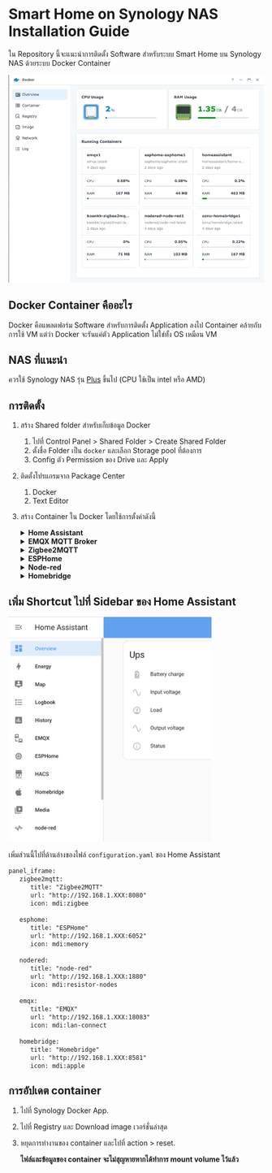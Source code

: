 # Smart Home on Synology NAS Installation Guide  
ใน Repository นี้จะแนะนำการติดตั้ง Software สำหรับระบบ Smart Home บน Synology NAS ด้วยระบบ Docker Container


<img src="https://raw.githubusercontent.com/maxmacstn/Synology-smarthome-container-guide/main/images/docker-page.png" width="700">

## Docker Container คืออะไร
Docker คือแพลตฟอร์ม Software สำหรับการติดตั้ง Application ลงไป Container คล้ายกับการใช้ VM แต่ว่า Docker จะรันแค่ตัว Application ไม่ใช่ทั้ง OS เหมือน VM

## NAS ที่แนะนำ
ควรใช้ Synology NAS รุ่น [Plus](https://www.synology.com/th-th/products/series/home) ขึ้นไป (CPU ใช้เป็น intel หรือ AMD)

## การติดตั้ง
1. สร้าง Shared folder สำหรับเก็บข้อมูล Docker
   1. ไปที่ Control Panel > Shared Folder > Create Shared Folder
   2. ตั้งชื่อ Folder เป็น `docker` และเลือก Storage pool ที่ต้องการ
   3. Config ตัว Permission ของ Drive และ Apply

2. ติดตั้งโปรแกรมจาก Package Center
   1. Docker
   2. Text Editor

3. สร้าง Container ใน Docker โดยใช้การตั้งค่าดังนี้
   
   <details>
     <summary><b>Home Assistant</b></summary>
     
   * Port Mapping: HOST
      | Purpose               | Port                  |
      |-----------------------|-----------------------|
      | Home Assistant UI     | 8123                  |
   
   * Volume:
      | Local Folder                         | Mount Path            |
      |--------------------------------------|-----------------------|
      | /`Your NAS Folder`/homeassistant     | /config               |
   
   * การติดตั้ง Integration
     * HACS
        1. ไปที่ Docker Container > Home Assistant Container > Terminal
        2. Create > Launch with command > ใส่ `bash`
        3. พิมพ์ `wget -O - https://get.hacs.xyz | bash -` และ enter เพื่อทำการติดตั้ง
        4. Restart Container
        5. ไปที่ Home Assistant Web > integration > ค้นหาว่า HACS และติดตั้ง
     * NUT UPS - อ่านค่าสถานะ UPS ที่เชื่อมต่อกับ NAS
        1. ไปที่ Control Panel ของ NAS และเลือก Hardware & Power > UPS
        2. เลือก Enable network UPS Server
        3. ใส่ `127.0.0.1` ลงใน Permitted Synology NAS Devices 
        4. Apply
        5. ค้นหา Integration NUT ใน Home Assistant และใส่ host เป็น `localhost`
   </details>
   
   
   <details>
     <summary><b>EMQX MQTT Broker</b></summary>
   
   * Port Mapping: BRIDGE
      | Purpose               | Local Port      | Container Port     |
      |-----------------------|-----------------|--------------------|
      | MQTT/WebSocket        | 1883            | 1883               |
      | Dashboard Management  | 18083           | 18083              |
   
   * Volume: No set
   
   </details>
   
   <details>
     <summary><b>Zigbee2MQTT</b></summary>
   
   * Port Mapping: HOST
      | Purpose               | Port                  |
      |-----------------------|-----------------------|
      | Dashboard Management  | 8080                  |
   
   * Volume:
      | Local Folder                         | Mount Path            |
      |--------------------------------------|-----------------------|
      | /`Your NAS Folder`/zigbee2mqtt       | /app/data             |
   
   * แก้ไข Z2M Configuration file ใน  `/Your NAS Folder/zigbee2mqtt/configuration.yaml` 
   ```
   # Home Assistant integration (MQTT discovery)
   homeassistant: true
   
   # Web Front End
   frontend:
      # Optional, default 8080
      port: 8080
   
   # allow new devices to join
   permit_join: true
   
   # MQTT settings
   mqtt:
      # MQTT base topic for zigbee2mqtt MQTT messages
      base_topic: zigbee2mqtt
      # MQTT server URL
      server: 'mqtt://127.0.0.1:1883'
      # MQTT server authentication, uncomment if required:
      user: mqtt
      password: mqtt
   
   # Serial settings
   serial:
      # Location of SLZB-06
      port: tcp://xxx.xxx.xxx.xxx:6638
      baudrate: 115200
      # Disable green led?
      disable_led: false
      # Set output power to max 20
      advanced:
      transmit_power: 20
   
   ```
   
   </details>
   
   
   <details>
     <summary><b>ESPHome</b></summary>
   
   * Port Mapping: HOST
      | Purpose               | Port                  |
      |-----------------------|-----------------------|
      | Dashboard Management  | 6052                  |
   
   * ตัวอย่าง YAML สำหรับเปิดปิดไฟบนบอร์ด ESP32 (เพิ่มลงไปด้านล่างของไฟล์ yaml)
      ```
      switch:
      -  platform: gpio
         pin: GPIO2
         name: "Onboard LED"
      ```
   * สำหรับการติดตั้งครั้งแรก
     1.  กด install > Manual Download > Modern Format.
     2.  บันทึกไฟล์ `.bin` 
     3.  เปิด [ESPHome Web](https://web.esphome.io/)
     4.  เชื่อมต่อบอร์ดเข้ากับ USB ขอบคอมพิวเตอร์, กด CONNECT, และเลือก serial device.
     5.  กด INSTALL, และเลือกไฟล์ `.bin` ที่โหลดมา
     6.  กด INSTALL.
     **หลังการติดตั้งในครั้งแรก บอร์ดจะขึ้น Online ในหน้า Dashboard และในครั้งต่อไป สามารถลง Firmware แบบ OTA ได้**
   
   </details>
   
   <details>
     <summary><b>Node-red</b></summary>
      
   * Port Mapping: BRIDGE
      | Purpose               | Local Port      | Container Port     |
      |-----------------------|-----------------|--------------------|
      | Node-red web          | 1880            | 1880               |
   
   
   * Volume:
      | Local Folder                         | Mount Path            |
      |--------------------------------------|-----------------------|
      | /`Your NAS Folder`/node-red          | /data                 |
   
      **Note**: ถ้ารันเจอ error **EACCESS: permission denied** ให้ทำการ ssh ไปเปลี่ยน permission ของ node-red folder โดยใช้ command `sudo chmod -R 777 node-red/`
   
   * การติดตั้งและเชื่อมต่อกับ Home Assitant
      1. ไปที่ Node-RED setting > palette
      2. ติดตั้ง `node-red-contrib-home-assistant-websocket`
      3. ไปที่ Home Assistant > Profile (กดตรงชื่อ username ตรง sidebar) > สร้าง long-lived access token
      4. ใน Node-Red Home Assistant palette, เพิ่ม Home Assistant server base URL เป็น `http://192.168.1.xx:8123` และเพิ่ม Access token.
   
   </details>
   
   
   <details>
     <summary><b>Homebridge</b></summary>
   
   * Port Mapping: HOST
   
      | Purpose     | Port                  |
      |-------------|-----------------------|
      | Web UI      | 8581                  |
   
   * Volume:
      | Local Folder                         | Mount Path            |
      |--------------------------------------|-----------------------|
      | /`Your NAS Folder`/homebridge        | /homebridge           |
   
   </details>

## เพิ่ม Shortcut ไปที่ Sidebar ของ Home Assistant

<img src="https://raw.githubusercontent.com/maxmacstn/Synology-smarthome-container-guide/main/images/ha-sidebar.png" width="400">

เพิ่มส่วนนี้ไปที่ด้านล่างของไฟล์ `configuration.yaml` ของ Home Assistant

```
panel_iframe:
   zigbee2mqtt:
      title: "Zigbee2MQTT"
      url: "http://192.168.1.XXX:8080"
      icon: mdi:zigbee

   esphome:
      title: "ESPHome"
      url: "http://192.168.1.XXX:6052"
      icon: mdi:memory

   nodered:
      title: "node-red"
      url: "http://192.168.1.XXX:1880"
      icon: mdi:resistor-nodes

   emqx:
      title: "EMQX"
      url: "http://192.168.1.XXX:18083"
      icon: mdi:lan-connect

   homebridge:
      title: "Homebridge"
      url: "http://192.168.1.XXX:8581"
      icon: mdi:apple
```

## การอัปเดต container
   1. ไปที่ Synology Docker App.
   2. ไปที่ Registry และ Download image เวอร์ชั่นล่าสุด
   3. หยุดการทำงานของ container และไปที่ action > reset.
      
      **ไฟล์และข้อมูลของ container จะไม่สุญหายหากได้ทำการ mount volume ไว้แล้ว**

